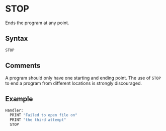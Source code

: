 # STOP

Ends the program at any point.

## Syntax

`STOP`

## Comments

A program should only have one starting and ending point. The use of `STOP` to end a program from different locations is strongly discouraged.

## Example

```vb
Handler:
  PRINT "Failed to open file on"
  PRINT "the third attempt"
  STOP
```
